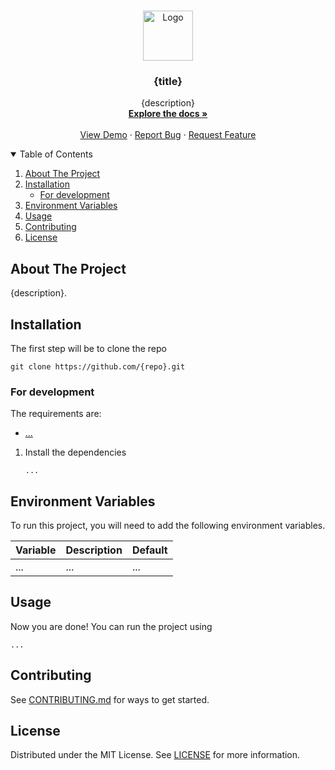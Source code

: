 <br />
<p align="center">
  <a href="https://github.com/{repo}">
    <img src="https://angular.io/assets/images/logos/angular/angular.svg" alt="Logo" width="80" height="80">
  </a>

<h3 align="center">{title}</h3>

  <p align="center">
    {description}
    <br />
    <a href="https://github.com/{repo}"><strong>Explore the docs »</strong></a>
    <br />
    <br />
    <a href="https://github.com/{repo}">View Demo</a>
    ·
    <a href="https://github.com/{repo}/issues/new?assignees=&labels=&template=bug_report.md&title=">Report Bug</a>
    ·
    <a href="https://github.com/{repo}/issues/new?assignees=&labels=&template=feature_request.md&title=">Request Feature</a>
  </p>

<!-- TABLE OF CONTENTS -->
<details open="open">
  <summary>Table of Contents</summary>
  <ol>
    <li>
      <a href="#about-the-project">About The Project</a>
    </li>
    <li>
      <a href="#installation">Installation</a>
      <ul>
        <li><a href="#for-development">For development</a></li>
      </ul>
    </li>
    <li>
      <a href="#environment-variables">Environment Variables</a>
    </li>
    <li><a href="#usage">Usage</a></li>
    <li><a href="#contributing">Contributing</a></li>
    <li><a href="#license">License</a></li>
  </ol>
</details>

<!-- ABOUT THE PROJECT -->

## About The Project

{description}.

<!-- INSTALLATION -->

## Installation

The first step will be to clone the repo

```shell
git clone https://github.com/{repo}.git
```

### For development

The requirements are:

- [...]()

1. Install the dependencies
   ```shell
   ...
   ```

## Environment Variables

To run this project, you will need to add the following environment variables.

| Variable | Description | Default |
| -------- | ----------- | ------- |
| ...      | ...         | ...     |

<!-- USAGE EXAMPLES -->

## Usage

Now you are done! You can run the project using

```shell
...
```

## Contributing

See [CONTRIBUTING.md](https://github.com/{repo}/blob/main/CONTRIBUTING.md) for ways to get started.

<!-- LICENSE -->

## License

Distributed under the MIT License. See [LICENSE](https://github.com/{repo}/blob/main/LICENSE) for more information.
